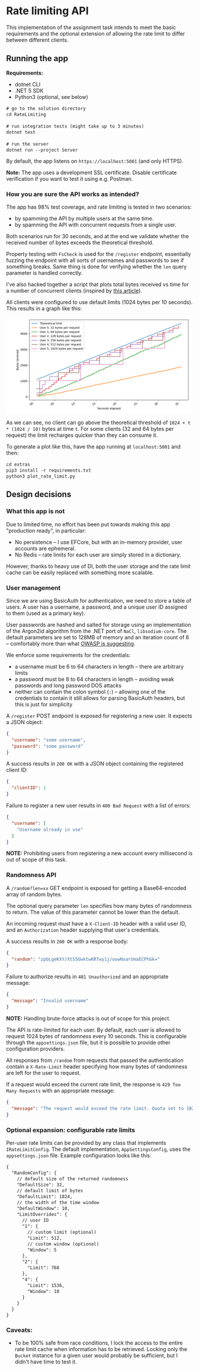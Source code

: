 # Rate limiting API

This implementation of the assignment task intends to meet the basic requirements and the optional extension of allowing
the rate limit to differ between different clients.

## Running the app

**Requirements:**

- dotnet CLI
- .NET 5 SDK
- Python3 (optional, see below)

```shell
# go to the solution directory
cd RateLimiting

# run integration tests (might take up to 3 minutes)
dotnet test

# run the server
dotnet run --project Server
```

By default, the app listens on `https://localhost:5001` (and only HTTPS).

**Note:** The app uses a development SSL certificate. Disable certificate verification if you want to test it using e.g.
Postman.

### How you are sure the API works as intended?

The app has 98% test coverage, and rate limiting is tested in two scenarios:

- by spamming the API by multiple users at the same time.
- by spamming the API with concurrent requests from a single user.

Both scenarios run for 30 seconds, and at the end we validate whether the received number of bytes exceeds the
theoretical threshold.

Property testing with `FsCheck` is used for the `/register` endpoint, essentially fuzzing the endpoint with all sorts of
usernames and passwords to see if something breaks. Same thing is done for verifying whether the `len` query parameter
is handled correctly.

I've also hacked together a script that plots total bytes received vs time for a number of concurrent clients (inspired
by [this article](http://intronetworks.cs.luc.edu/current/html/tokenbucket.html#token-bucket-definition)).

All clients were configured to use default limits (1024 bytes per 10 seconds). This results in a graph like this:

![](./extra/limits.png)

As we can see, no client can go above the theoretical threshold of `1024 + t * (1024 / 10)` bytes at time `t`. For some
clients (32 and 64 bytes per request) the limit recharges quicker than they can consume it.

To generate a plot like this, have the app running at `localhost:5001` and then:

```shell
cd extras
pip3 install -r requirements.txt
python3 plot_rate_limit.py
```

## Design decisions

### What this app is not

Due to limited time, no effort has been put towards making this app "production ready", in particular:

- No persistence – I use EFCore, but with an in-memory provider, user accounts are ephemeral.
- No Redis – rate limits for each user are simply stored in a dictionary.

However, thanks to heavy use of DI, both the user storage and the rate limit cache can be easily replaced with something
more scalable.

### User management

Since we are using BasicAuth for authentication, we need to store a table of users. A user has a username, a password,
and a unique user ID assigned to them (used as a primary key).

User passwords are hashed and salted for storage using an implementation of the Argon2id algorithm from the .NET port
of `NaCl`, `libsodium-core`. The default parameters are set to 128MB of memory and an iteration count of 6 – comfortably
more than
what [OWASP is suggesting](https://cheatsheetseries.owasp.org/cheatsheets/Password_Storage_Cheat_Sheet.html#argon2id).

We enforce some requirements for the credentials:

- a username must be 6 to 64 characters in length – there are arbitrary limits
- a password must be 8 to 64 characters in length – avoiding weak passwords and long password DOS attacks
- neither can contain the colon symbol (`:`) – allowing one of the credentials to contain it still allows for parsing
  BasicAuth headers, but this is just for simplicity

A `/register` POST endpoint is exposed for registering a new user. It expects a JSON object:

```json
{
  "username": "some username",
  "password": "some password"
}
```

A success results in `200 OK` with a JSON object containing the registered client ID:

```json
{
  "clientID": 1
}
```

Failure to register a new user results in `400 Bad Request` with a list of errors:

```json
{
  "username": [
    "Username already in use"
  ]
}
```

**NOTE:** Prohibiting users from registering a new account every millisecond is out of scope of this task.

### Randomness API

A `/random?len=xx` GET endpoint is exposed for getting a Base64-encoded array of random bytes.

The optional query parameter `len` specifies how many bytes of randomness to return. The value of this parameter cannot
be lower than the default.

An incoming request must have a `X-Client-ID` header with a valid user ID, and an `Authorization` header supplying that
user's credentials.

A success results in `200 OK` with a response body:

```json
{
  "random": "zpbLgeKXY/XtS5UwktwKRTwy1j/oowNxarUmaECPhGk="
}
```

Failure to authorize results in `401 Unauthorized` and an appropriate message:

```json
{
  "message": "Invalid username"
}
```

**NOTE:** Handling brute-force attacks is out of scope for this project.

The API is rate-limited for each user. By default, each user is allowed to request 1024 bytes of randomness every 10
seconds. This is configurable through the `appsettings.json` file, but it is possible to provide other configuration
providers.

All responses from `/random` from requests that passed the authentication contain a `X-Rate-Limit` header specifying how
many bytes of randomness are left for the user to request.

If a request would exceed the current rate limit, the response is `429 Too Many Requests` with an appropriate message:

```json
{
  "message": "The request would exceed the rate limit. Quota set to 1024 bytes every 10 seconds."
}
```

### Optional expansion: configurable rate limits

Per-user rate limits can be provided by any class that implements `IRateLimitConfig`. The default
implementation, `AppSettingsConfig`, uses the `appsettings.json` file. Example configuration looks like this:

```json5
{
  "RandomConfig": {
    // default size of the returned randomness
    "DefaultSize": 32,
    // default limit of bytes
    "DefaultLimit": 1024,
    // the width of the time window
    "DefaultWindow": 10,
    "LimitOverrides": {
      // user ID
      "1": {
        // custom limit (optional)
        "Limit": 512,
        // custom window (optional)
        "Window": 5
      },
      "2": {
        "Limit": 768
      },
      "4": {
        "Limit": 1536,
        "Window": 10
      }
    }
  }
}
```

### Caveats:

- To be 100% safe from race conditions, I lock the access to the entire rate limit cache when information has to be
  retrieved. Locking only the `Bucket` instance for a given user would probably be sufficient, but I didn't have time to
  test it.
